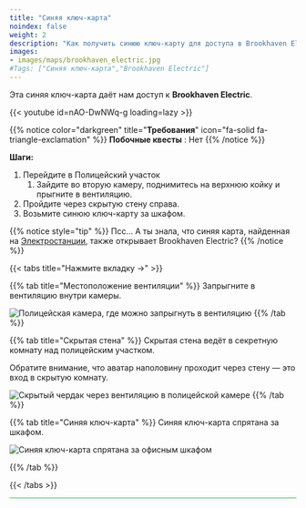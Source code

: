 ```yaml
---
title: "Синяя ключ-карта"
noindex: false
weight: 2
description: "Как получить синюю ключ-карту для доступа в Brookhaven Electric."
images:
- images/maps/brookhaven_electric.jpg
#Tags: ["Синяя ключ-карта","Brookhaven Electric"]
---
```


Эта синяя ключ-карта даёт нам доступ к **Brookhaven Electric**.

{{< youtube id=nAO-DwNWq-g loading=lazy >}}

{{% notice color="darkgreen" title="**Требования**" icon="fa-solid fa-triangle-exclamation"  %}}
**Побочные квесты** : Нет
{{% /notice %}}

**Шаги:**  

1. Перейдите в Полицейский участок  
   1. Зайдите во вторую камеру, поднимитесь на верхнюю койку и прыгните в вентиляцию.  
2. Пройдите через скрытую стену справа.  
3. Возьмите синюю ключ-карту за шкафом.  

{{% notice style="tip" %}}
Псс... А ты знала, что синяя карта, найденная на [Электростанции](lore/quests/meltdown/), также открывает Brookhaven Electric?
{{% /notice %}}


{{< tabs title="Нажмите вкладку ->" >}}

{{% tab title="Местоположение вентиляции" %}}
Запрыгните в вентиляцию внутри камеры.

![Полицейская камера, где можно запрыгнуть в вентиляцию](/images/bh/blue-key-card-cell.jpg)
{{% /tab %}}

{{% tab title="Скрытая стена" %}}
Скрытая стена ведёт в секретную комнату над полицейским участком.

Обратите внимание, что аватар наполовину проходит через стену — это вход в скрытую комнату.

![Скрытый чердак через вентиляцию в полицейской камере](/images/bh/blue-key-card-wall.jpg)
{{% /tab %}}

{{% tab title="Синяя ключ-карта" %}}
Синяя ключ-карта спрятана за шкафом.

![Синяя ключ-карта спрятана за офисным шкафом](/images/bh/blue-key-card-cabinet.jpg)

{{% /tab %}}

{{< /tabs >}}

<hr style="background-color: #28b44c" size=8>
